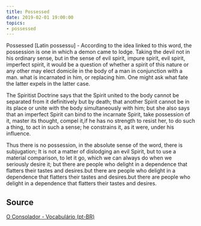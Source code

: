 ```yaml
---
title: Possessed
date: 2019-02-01 19:00:00
topics:
- possessed
---
```


Possessed [Latin possessu] - According to the idea linked to this word, the possession 
is one in which a demon came to lodge. Taking the devil not in his ordinary sense, 
but in the sense of evil spirit, impure spirit, evil spirit, imperfect spirit, it 
would be a question of whether a spirit of this nature or any other may elect domicile 
in the body of a man in conjunction with a man. what is incarnated in him, or 
replacing him. One might ask what fate the latter expels in the latter case. 

The Spiritist Doctrine says that the Spirit united to the body cannot be separated 
from it definitively but by death; that another Spirit cannot be in its place or unite 
with the body simultaneously with him; but she also says that an imperfect Spirit 
can bind to the incarnate Spirit, take possession of it, master its thought, compel 
it,if he has no strength to resist her, to do such a thing, to act in such a sense; 
he constrains it, as it were, under his influence. 

Thus there is no possession, in the absolute sense of the word, there is subjugation; 
It is not a matter of dislodging an evil Spirit, but to use a material comparison, 
to let it go, which we can always do when we seriously desire it; but there are 
people who delight in a dependence that flatters their tastes and desires.but there 
are people who delight in a dependence that flatters their tastes and desires.but 
there are people who delight in a dependence that flatters their tastes and desires.


## Source
[O Consolador - Vocabulário (pt-BR)](http://www.oconsolador.com.br/linkfixo/vocabulario/principal.html)
